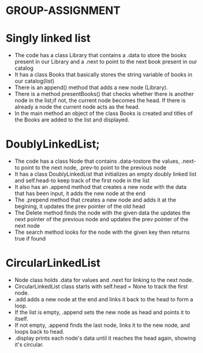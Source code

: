 # GROUP-ASSIGNMENT
# Singly linked list
- The code has a class Library that contains a .data to store the books present in our Library and a .next to point to the next book present in our catalog
- It has a class Books that basically stores the string variable of books in our catalog(list)
- There is an append() method that adds a new node (Library).  
- There is a method presentBooks() that checks whether there is another node in the list;if not, the current node becomes the head. If there is already a node the current node acts as the head.
- In the main method an object of the class Books is created and titles of the Books are added to the list and displayed.
  
# DoublyLinkedList;
- The code has a class Node that contains .data-tostore the values, .next-to point to the next node, .prev-to point to the previous node
- It has a class DoublyLinkedList that initializes an empty doubly linked list and self.head-to keep track of the first node in the list
- It also has an .append method that creates a new node with the data that has been input, it adds the new node at the end
- The .prepend method that creates a new node and adds it at the begining, it updates the prev pointer of the old head
- The Delete method finds the node with the given data the updates the next pointer of the previous node and updates the prev pointer of the next node
- The search method looks for the node with the given key then returns true if found
 
 # CircularLinkedList 
- Node class holds .data for values and .next for linking to the next node.
- CircularLinkedList class starts with self.head = None to track the first node.
- .add adds a new node at the end and links it back to the head to form a loop.
- If the list is empty, .append sets the new node as head and points it to itself.
- If not empty, .append finds the last node, links it to the new node, and loops back to head.
- .display prints each node's data until it reaches the head again, showing it's circular.

 
